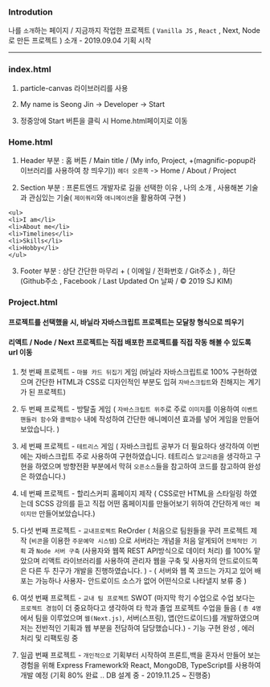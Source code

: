 ### Introdution

나를 `소개`하는 페이지 / 지금까지 작업한 프로젝트 ( `Vanilla JS` , `React` , Next, Node로 만든 프로젝트 ) 소개 - 2019.09.04 기획 시작

---

### index.html

1. particle-canvas 라이브러리를 사용

2. My name is Seong Jin -> Developer -> Start

3. 정중앙에 Start 버튼을 클릭 시 Home.html페이지로 이동

### Home.html

1. Header 부분 : 홈 버튼 / Main title / (My info, Project, +(magnific-popup라이브러리를 사용하여 창 띄우기)) `헤더 오른쪽` -> Home / About / Project

2) Section 부분 : 프론트엔드 개발자로 길을 선택한 이유 , 나의 소개 , 사용해본 기술과 관심있는 기술( `제이쿼리`와 `애니메이션`을 활용하여 구현 )

```
<ul>
<li>I am</li>
<li>About me</li>
<li>Timelines</li>
<li>Skills</li>
<li>Hobby</li>
</ul>
```

3. Footer 부분 : 상단 간단한 마무리 + ( 이메일 / 전화번호 / Git주소 ) , 하단 (Github주소 , Facebook / Last Updated On 날짜 / © 2019 SJ KIM)

### Project.html

#### 프로젝트를 선택했을 시, 바닐라 자바스크립트 프로젝트는 모달창 형식으로 띄우기

#### 리액트 / Node / Next 프로젝트는 직접 배포한 프로젝트를 직접 작동 해볼 수 있도록 url 이동

1. 첫 번째 프로젝트 - `마블 카드 뒤집기` 게임 (바닐라 자바스크립트로 100% 구현하였으며 간단한 HTML과 CSS로 디자인적인 부분도 입혀 `자바스크립트`와 친해지는 계기가 된 프로젝트)

2. 두 번째 프로젝트 - 방탈출 게임 ( `자바스크립트 위주`로 주로 `이미지`를 이용하여 `이벤트 핸들러 함수`와 `콜백함수` 내에 작성하여 간단한 애니메이션 효과를 넣어 게임을 만들어 보았습니다. )

3. 세 번째 프로젝트 - `테트리스` 게임 ( 자바스크립트 공부가 더 필요하다 생각하여 이번에는 자바스크립트 주로 사용하여 구현하였습니다. 테트리스 `알고리즘`을 생각하고 구현을 하였으며 방향전환 부분에서 막혀 `오픈소스`들을 참고하여 코드를 참고하여 완성은 하였습니다.)

4. 네 번째 프로젝트 - 할리스커피 홈페이지 제작 ( CSS로만 HTML을 스타일링 하였는데 SCSS 강의를 듣고 직접 어떤 홈페이지를 만들어보기 위하여 간단하게 `메인 페이지만` 만들어보았습니다.)

5. 다섯 번째 프로젝트 - `교내프로젝트` ReOrder ( 처음으로 팀원들을 꾸려 프로젝트 제작 (`비콘`을 이용한 `주문예약 시스템`) 으로 서버라는 개념을 처음 알게되어 `전체적인 기획` 과 `Node 서버 구축` (사용자와 웹쪽 REST API방식으로 데이터 처리) 를 100% 맡았으며 리액트 라이브러리를 사용하여 관리자 웹을 구축 및 사용자의 안드로이드쪽은 다른 두 친구가 개발을 진행하였습니다. ) - ( 서버와 웹 쪽 코드는 가지고 있어 배포는 가능하나 사용자- 안드로이드 소스가 없어 어떤식으로 나타낼지 보류 중 )

6. 여섯 번째 프로젝트 - `교내 팀 프로젝트` SWOT (마지막 학기 수업으로 수업 보다는 `프로젝트 경험`이 더 중요하다고 생각하여 타 학과 졸업 프로젝트 수업을 들음 ( `총 4명` 에서 팀을 이루었으며 `웹(Next.js)`, 서버(스프링), 앱(안드로이드)를 개발하였으며 저는 전반적인 기획과 웹 부분을 전담하여 담당했습니다.) - 기능 구현 완성 , 에러 처리 및 리팩토링 중

7. 일곱 번째 프로젝트 - `개인적으로` 기획부터 시작하여 프론트,백을 혼자서 만들어 보는 경험을 위해 Express Framework와 React, MongoDB, TypeScript를 사용하여 개발 예정 (기획 80% 완료 .. DB 설계 중 - 2019.11.25 ~ 진행중)
